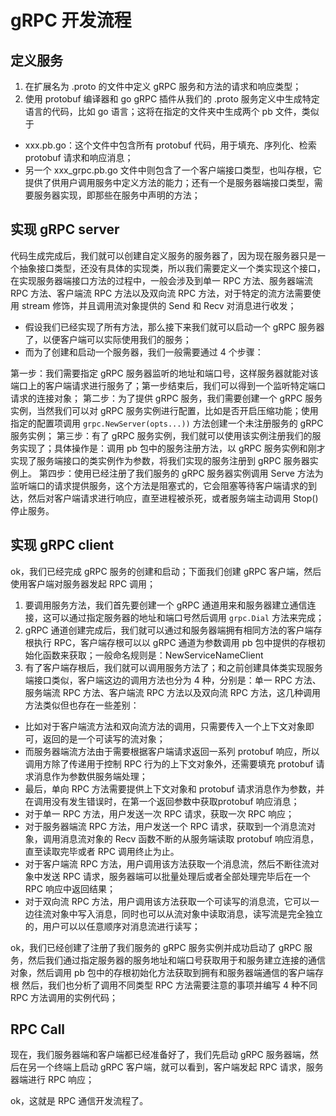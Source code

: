 # gRPC 开发流程

## 定义服务
1. 在扩展名为 .proto 的文件中定义 gRPC 服务和方法的请求和响应类型；
2. 使用 protobuf 编译器和 go gRPC 插件从我们的 .proto 服务定义中生成特定语言的代码，比如 go 语言；这将在指定的文件夹中生成两个 pb 文件，类似于
- xxx.pb.go：这个文件中包含所有 protobuf 代码，用于填充、序列化、检索 protobuf 请求和响应消息；
- 另一个 xxx_grpc.pb.go 文件中则包含了一个客户端接口类型，也叫存根，它提供了供用户调用服务中定义方法的能力；还有一个是服务器端接口类型，需要服务器实现，即那些在服务中声明的方法；

## 实现 gRPC server
代码生成完成后，我们就可以创建自定义服务的服务器了，因为现在服务器只是一个抽象接口类型，还没有具体的实现类，所以我们需要定义一个类实现这个接口，在实现服务器端接口方法的过程中，一般会涉及到单一 RPC 方法、服务器端流 RPC 方法、客户端流 RPC 方法以及双向流 RPC 方法，对于特定的流方法需要使用 stream 修饰，并且调用流对象提供的 Send 和 Recv 对消息进行收发；
- 假设我们已经实现了所有方法，那么接下来我们就可以启动一个 gRPC 服务器了，以便客户端可以实际使用我们的服务；
- 而为了创建和启动一个服务器，我们一般需要通过 4 个步骤：

第一步：我们需要指定 gRPC 服务器监听的地址和端口号，这样服务器就能对该端口上的客户端请求进行服务了；第一步结束后，我们可以得到一个监听特定端口请求的连接对象；
第二步：为了提供 gRPC 服务，我们需要创建一个 gRPC 服务实例，当然我们可以对 gRPC 服务实例进行配置，比如是否开启压缩功能；使用指定的配置项调用 `grpc.NewServer(opts...))` 方法创建一个未注册服务的 gRPC 服务实例；
第三步：有了 gRPC 服务实例，我们就可以使用该实例注册我们的服务实现了；具体操作是：调用 pb 包中的服务注册方法，以 gRPC 服务实例和刚才实现了服务端接口的类实例作为参数，将我们实现的服务注册到 gRPC 服务器实例上。
第四步：使用已经注册了我们服务的 gRPC 服务器实例调用 Serve 方法为监听端口的请求提供服务，这个方法是阻塞式的，它会阻塞等待客户端请求的到达，然后对客户端请求进行响应，直至进程被杀死，或者服务端主动调用 Stop() 停止服务。

## 实现 gRPC client
ok，我们已经完成 gRPC 服务的创建和启动；下面我们创建 gRPC 客户端，然后使用客户端对服务器发起 RPC 调用；
1. 要调用服务方法，我们首先要创建一个 gRPC 通道用来和服务器建立通信连接，这可以通过指定服务器的地址和端口号然后调用 `grpc.Dial` 方法来完成；
2. gRPC 通道创建完成后，我们就可以通过和服务器端拥有相同方法的客户端存根执行 RPC，客户端存根可以以 gRPC 通道为参数调用 pb 包中提供的存根初始化函数来获取；一般命名规则是：NewServiceNameClient
3. 有了客户端存根后，我们就可以调用服务方法了；和之前创建具体类实现服务端接口类似，客户端这边的调用方法也分为 4 种，分别是：单一 RPC 方法、服务端流 RPC 方法、客户端流 RPC 方法以及双向流 RPC 方法，这几种调用方法类似但也存在一些差别：
- 比如对于客户端流方法和双向流方法的调用，只需要传入一个上下文对象即可，返回的是一个可读写的流对象；
- 而服务器端流方法由于需要根据客户端请求返回一系列 protobuf 响应，所以调用方除了传递用于控制 RPC 行为的上下文对象外，还需要填充 protobuf 请求消息作为参数供服务端处理；
- 最后，单向 RPC 方法需要提供上下文对象和 protobuf 请求消息作为参数，并在调用没有发生错误时，在第一个返回参数中获取protobuf 响应消息；
- 对于单一 RPC 方法，用户发送一次 RPC 请求，获取一次 RPC 响应；
- 对于服务器端流 RPC 方法，用户发送一个 RPC 请求，获取到一个消息流对象，调用消息流对象的 Recv 函数不断的从服务端读取 protobuf 响应消息，直至读取完毕或者 RPC 调用终止为止。
- 对于客户端流 RPC 方法，用户调用该方法获取一个消息流，然后不断往流对象中发送 RPC 请求，服务器端可以批量处理后或者全部处理完毕后在一个 RPC 响应中返回结果；
- 对于双向流 RPC 方法，用户调用该方法获取一个可读写的消息流，它可以一边往流对象中写入消息，同时也可以从流对象中读取消息，读写流是完全独立的，用户可以以任意顺序对消息流进行读写；

ok，我们已经创建了注册了我们服务的 gRPC 服务实例并成功启动了 gRPC 服务，然后我们通过指定服务器的服务地址和端口号获取用于和服务建立连接的通信对象，然后调用 pb 包中的存根初始化方法获取到拥有和服务器端通信的客户端存根 然后，我们也分析了调用不同类型 RPC 方法需要注意的事项并编写 4 种不同 RPC 方法调用的实例代码；

## RPC Call

现在，我们服务器端和客户端都已经准备好了，我们先启动 gRPC 服务器端，然后在另一个终端上启动 gRPC 客户端，就可以看到，客户端发起 RPC 请求，服务器端进行 RPC 响应；

ok，这就是 RPC 通信开发流程了。

